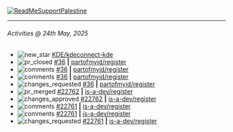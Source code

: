 [![ReadMeSupportPalestine](https://github.com/Safouene1/support-palestine-banner/blob/master/banner-support.svg)](https://github.com/Safouene1/support-palestine-banner)

---

<!--RECENT_ACTIVITY:last_update-->
###### Activities @ 24th May, 2025
<!--RECENT_ACTIVITY:last_update_end-->

<!--RECENT_ACTIVITY:start-->
- ![new_star](https://cdn.jsdelivr.net/gh/Readme-Workflows/Readme-Icons@main/icons/octicons/StarredRepositoryYellow.svg) [KDE/kdeconnect-kde](https://github.com/KDE/kdeconnect-kde)<br>
- ![pr_closed](https://cdn.jsdelivr.net/gh/Readme-Workflows/Readme-Icons@main/icons/octicons/PullRequestClosed.svg) [#36](https://github.com/partofmyid/register/pull/36) **|** [partofmyid/register](https://github.com/partofmyid/register)<br>
- ![comments](https://cdn.jsdelivr.net/gh/Readme-Workflows/Readme-Icons@main/icons/octicons/Comment.svg) [#36](https://github.com/partofmyid/register/pull/36#discussion_r2094242143) **|** [partofmyid/register](https://github.com/partofmyid/register)<br>
- ![comments](https://cdn.jsdelivr.net/gh/Readme-Workflows/Readme-Icons@main/icons/octicons/Comment.svg) [#36](https://github.com/partofmyid/register/pull/36#discussion_r2093782868) **|** [partofmyid/register](https://github.com/partofmyid/register)<br>
- ![changes_requested](https://cdn.jsdelivr.net/gh/Readme-Workflows/Readme-Icons@main/icons/octicons/RequestedChanges.svg) [#36](https://github.com/partofmyid/register/pull/36#pullrequestreview-2847780168) **|** [partofmyid/register](https://github.com/partofmyid/register)<br>
- ![pr_merged](https://cdn.jsdelivr.net/gh/Readme-Workflows/Readme-Icons@main/icons/octicons/PullRequestMerged.svg) [#22762](https://github.com/is-a-dev/register/pull/22762) **|** [is-a-dev/register](https://github.com/is-a-dev/register)<br>
- ![changes_approved](https://cdn.jsdelivr.net/gh/Readme-Workflows/Readme-Icons@main/icons/octicons/ApprovedChanges.svg) [#22762](https://github.com/is-a-dev/register/pull/22762#pullrequestreview-2842172703) **|** [is-a-dev/register](https://github.com/is-a-dev/register)<br>
- ![comments](https://cdn.jsdelivr.net/gh/Readme-Workflows/Readme-Icons@main/icons/octicons/Comment.svg) [#22761](https://github.com/is-a-dev/register/pull/22761#discussion_r2090207821) **|** [is-a-dev/register](https://github.com/is-a-dev/register)<br>
- ![comments](https://cdn.jsdelivr.net/gh/Readme-Workflows/Readme-Icons@main/icons/octicons/Comment.svg) [#22761](https://github.com/is-a-dev/register/pull/22761#discussion_r2090207604) **|** [is-a-dev/register](https://github.com/is-a-dev/register)<br>
- ![changes_requested](https://cdn.jsdelivr.net/gh/Readme-Workflows/Readme-Icons@main/icons/octicons/RequestedChanges.svg) [#22761](https://github.com/is-a-dev/register/pull/22761#pullrequestreview-2842170473) **|** [is-a-dev/register](https://github.com/is-a-dev/register)<br>
<!--RECENT_ACTIVITY:end-->
